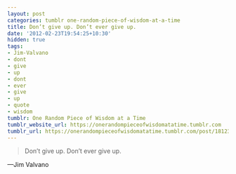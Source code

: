 ```yaml
---
layout: post
categories: tumblr one-random-piece-of-wisdom-at-a-time
title: Don’t give up. Don’t ever give up.
date: '2012-02-23T19:54:25+10:30'
hidden: true
tags:
- Jim-Valvano
- dont
- give
- up
- dont
- ever
- give
- up
- quote
- wisdom
tumblr: One Random Piece of Wisdom at a Time
tumblr_website_url: https://onerandompieceofwisdomatatime.tumblr.com
tumblr_url: https://onerandompieceofwisdomatatime.tumblr.com/post/18123382970/dont-give-up-dont-ever-give-up
---
```

> Don’t give up. Don’t ever give up.

—Jim Valvano
